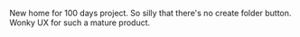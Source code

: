 New home for 100 days project. So silly that there's no create folder button. Wonky UX for such a mature product.
